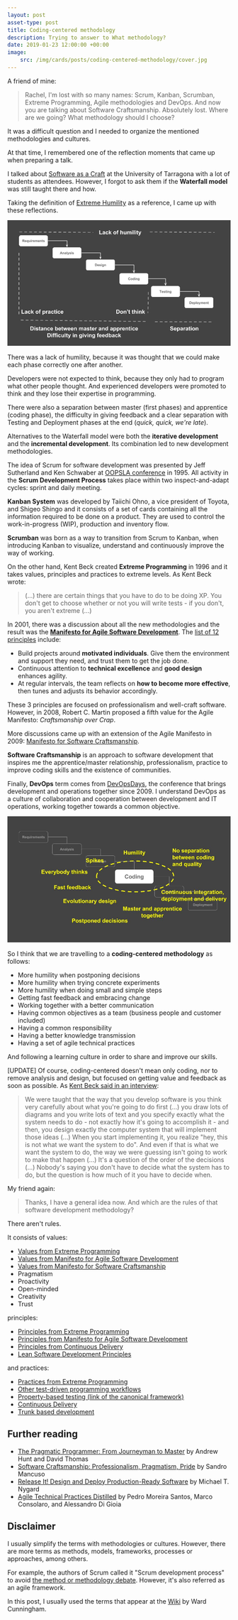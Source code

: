 ```yaml
---
layout: post
asset-type: post
title: Coding-centered methodology
description: Trying to answer to What methodology?
date: 2019-01-23 12:00:00 +00:00
image:
    src: /img/cards/posts/coding-centered-methodology/cover.jpg
---
```


A friend of mine:

> Rachel, I'm lost with so many names: Scrum, Kanban, Scrumban, Extreme Programming, Agile methodologies and DevOps. And now you are talking about Software Craftsmanship. Absolutely lost. Where are we going? What methodology should I choose?

It was a difficult question and I needed to organize the mentioned methodologies and cultures.

At that time, I remembered one of the reflection moments that came up when preparing a talk. 

I talked about [Software as a Craft](/2018/02/23/software-as-a-craft.html) at the University of Tarragona with a lot of students as attendees. However, I forgot to ask them if the **Waterfall model** was still taught there and how.

Taking the definition of [Extreme Humility](http://wiki.c2.com/?ExtremeHumility) as a reference, I came up with these reflections.

![Waterfall](/img/cards/posts/coding-centered-methodology/waterfall.jpg)

There was a lack of humility, because it was thought that we could make each phase correctly one after another.

Developers were not expected to think, because they only had to program what other people thought. And experienced developers were promoted to think and they lose their expertise in programming.

There were also a separation between master (first phases) and apprentice (coding phase), the difficulty in giving feedback and a clear separation with Testing and Deployment phases at the end (_quick, quick, we're late_).

Alternatives to the Waterfall model were both the **iterative development** and the **incremental development**. Its combination led to new development methodologies.

The idea of Scrum for software development was presented by Jeff Sutherland and Ken Schwaber at [OOPSLA conference](http://www.oopsla.org/oopsla-history/) in 1995. All activity in the **Scrum Development Process** takes place within two inspect-and-adapt cycles: sprint and daily meeting.

**Kanban System** was developed by Taiichi Ohno, a vice president of Toyota, and Shigeo Shingo and it consists of a set of cards containing all the information required to be done on a product. They are used to control the work-in-progress (WIP), production and inventory flow.

**Scrumban** was born as a way to transition from Scrum to Kanban, when introducing Kanban to visualize, understand and continuously improve the way of working.

On the other hand, Kent Beck created **Extreme Programming** in 1996 and it takes values, principles and practices to extreme levels. As Kent Beck wrote:

> (...) there are certain things that you have to do to be doing XP. You don't get to choose whether or not you will write tests - if you don't, you aren't extreme (...)

In 2001, there was a discussion about all the new methodologies and the result was the [**Manifesto for Agile Software Development**](https://agilemanifesto.org). The [list of 12 principles](https://agilemanifesto.org/principles.html) include:

* Build projects around **motivated individuals**. Give them the environment and support they need, and trust them to get the job done.
* Continuous attention to **technical excellence** and **good design** enhances agility.
* At regular intervals, the team reflects on **how to become more effective**, then tunes and adjusts its behavior accordingly.

These 3 principles are focused on professionalism and well-craft software. However, in 2008, Robert C. Martin proposed a fifth value for the Agile Manifesto: _Craftsmanship over Crap_. 

More discussions came up with an extension of the Agile Manifesto in 2009: [Manifesto for Software Craftsmanship](http://manifesto.softwarecraftsmanship.org/). 

**Software Craftsmanship** is an approach to software development that inspires me the apprentice/master relationship, professionalism, practice to improve coding skills and the existence of communities.

Finally, **DevOps** term comes from [DevOpsDays](https://legacy.devopsdays.org/events/2009-ghent/), the conference that brings development and operations together since 2009. I understand DevOps as a culture of collaboration and cooperation between development and IT operations, working together towards a common objective.

![Coding-centered methodology](/img/cards/posts/coding-centered-methodology/coding-centered.jpg)

So I think that we are travelling to a **coding-centered methodology** as follows:

* More humility when postponing decisions
* More humility when trying concrete experiments
* More humility when doing small and simple steps
* Getting fast feedback and embracing change
* Working together with a better communication
* Having common objectives as a team (business people and customer included)
* Having a common responsibility
* Having a better knowledge transmission
* Having a set of agile technical practices

And following a learning culture in order to share and improve our skills.

[UPDATE] Of course, coding-centered doesn't mean only coding, nor to remove analysis and design, but focused on getting value and feedback as soon as possible. As [Kent Beck said in an interview](https://www.youtube.com/watch?v=fH4gqsIYzyE):

> We were taught that the way that you develop software is you think very carefully about what you're going to do first (...) you draw lots of diagrams and you write lots of text and you specify exactly what the system needs to do - not exactly how it's going to accomplish it - and then, you design exactly the computer system that will implement those ideas (...) When you start implementing it, you realize "hey, this is not what we want the system to do". And even if that is what we want the system to do, the way we were guessing isn't going to work to make that happen (...) It's a question of the order of the decisions (...) Nobody's saying you don't have to decide what the system has to do, but the question is how much of it you have to decide when.

My friend again:

> Thanks, I have a general idea now. And which are the rules of that software development methodology?

There aren't rules.

It consists of values:

* [Values from Extreme Programming](http://www.extremeprogramming.org/values.html)
* [Values from Manifesto for Agile Software Development](https://agilemanifesto.org)
* [Values from Manifesto for Software Craftsmanship](http://manifesto.softwarecraftsmanship.org/)
* Pragmatism
* Proactivity
* Open-minded
* Creativity
* Trust

principles:

* [Principles from Extreme Programming](https://en.wikipedia.org/wiki/Extreme_programming#Principles)
* [Principles from Manifesto for Agile Software Development](https://agilemanifesto.org/principles.html)
* [Principles from Continuous Delivery](https://continuousdelivery.com/principles/)
* [Lean Software Development Principles](http://www.leanessays.com/2015/06/lean-software-development-history.html)

and practices:

* [Practices from Extreme Programming](https://ronjeffries.com/xprog/what-is-extreme-programming/) 
* [Other test-driven programming workflows](/2018/11/13/test-driven-programming-workflows.html)
* [Property-based testing (link of the canonical framework)](https://hackage.haskell.org/package/QuickCheck)
* [Continuous Delivery](https://continuousdelivery.com)
* [Trunk based development](https://trunkbaseddevelopment.com)

## Further reading

* [The Pragmatic Programmer: From Journeyman to Master](https://pragprog.com/book/tpp/the-pragmatic-programmer) by Andrew Hunt and David Thomas 
* [Software Craftsmanship: Professionalism, Pragmatism, Pride](https://leanpub.com/socra) by Sandro Mancuso
* [Release It! Design and Deploy Production-Ready Software](https://pragprog.com/book/mnee2/release-it-second-edition) by Michael T. Nygard
* [Agile Technical Practices Distilled](https://leanpub.com/agiletechnicalpracticesdistilled) by Pedro Moreira Santos, Marco Consolaro, and Alessandro Di Gioia

## Disclaimer

I usually simplify the terms with methodologies or cultures. However, there are more terms as methods, models, frameworks, processes or approaches, among others.

For example, the authors of Scrum called it "Scrum development process" to avoid [the method or methodology debate](http://wiki.c2.com/?MethodOrMethodology). However, it's also referred as an agile framework.

In this post, I usually used the terms that appear at the [Wiki](http://wiki.c2.com) by Ward Cunningham.

